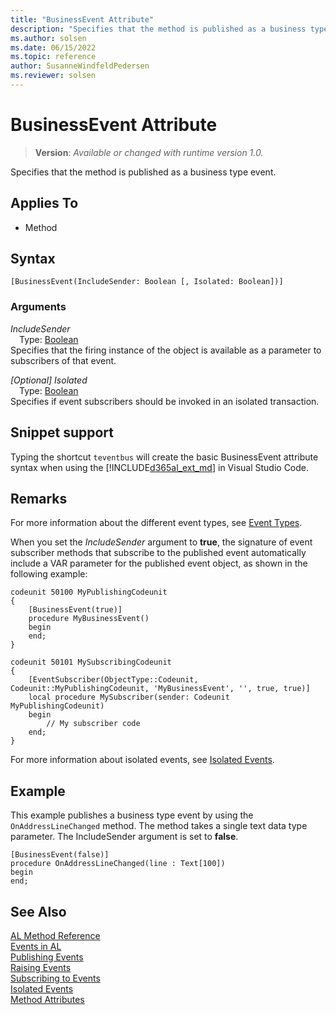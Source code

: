 ```yaml
---
title: "BusinessEvent Attribute"
description: "Specifies that the method is published as a business type event."
ms.author: solsen
ms.date: 06/15/2022
ms.topic: reference
author: SusanneWindfeldPedersen
ms.reviewer: solsen
---
```

[//]: # (START>DO_NOT_EDIT)
[//]: # (IMPORTANT:Do not edit any of the content between here and the END>DO_NOT_EDIT.)
[//]: # (Any modifications should be made in the .xml files in the ModernDev repo.)

# BusinessEvent Attribute
> **Version**: _Available or changed with runtime version 1.0._

Specifies that the method is published as a business type event.


## Applies To

- Method


## Syntax

```AL
[BusinessEvent(IncludeSender: Boolean [, Isolated: Boolean])]
```

### Arguments
*IncludeSender*  
&emsp;Type: [Boolean](../methods-auto/boolean/boolean-data-type.md)  
Specifies that the firing instance of the object is available as a parameter to subscribers of that event.  

*[Optional] Isolated*  
&emsp;Type: [Boolean](../methods-auto/boolean/boolean-data-type.md)  
Specifies if event subscribers should be invoked in an isolated transaction.  

[//]: # (IMPORTANT: END>DO_NOT_EDIT)

## Snippet support
Typing the shortcut `teventbus` will create the basic BusinessEvent attribute syntax when using the [!INCLUDE[d365al_ext_md](../../includes/d365al_ext_md.md)] in Visual Studio Code.

## Remarks
For more information about the different event types, see [Event Types](../devenv-event-types.md).

When you set the *IncludeSender* argument to **true**, the signature of event subscriber methods that subscribe to the published event automatically include a VAR parameter for the published event object, as shown in the following example:

```AL
codeunit 50100 MyPublishingCodeunit
{
    [BusinessEvent(true)]
    procedure MyBusinessEvent()
    begin
    end;
}

codeunit 50101 MySubscribingCodeunit
{
    [EventSubscriber(ObjectType::Codeunit, Codeunit::MyPublishingCodeunit, 'MyBusinessEvent', '', true, true)]
    local procedure MySubscriber(sender: Codeunit MyPublishingCodeunit)
    begin
        // My subscriber code
    end;
}
```

For more information about isolated events, see [Isolated Events](../devenv-events-isolated.md).

## Example

This example publishes a business type event by using the `OnAddressLineChanged` method. The method takes a single text data type parameter. The IncludeSender argument is set to **false**.

```AL
[BusinessEvent(false)] 
procedure OnAddressLineChanged(line : Text[100])
begin    
end;
```  

## See Also

[AL Method Reference](../methods-auto/library.md)  
[Events in AL](../devenv-events-in-al.md)  
[Publishing Events](../devenv-publishing-events.md)   
[Raising Events](../devenv-raising-events.md)   
[Subscribing to Events](../devenv-subscribing-to-events.md)   
[Isolated Events](../devenv-events-isolated.md)  
[Method Attributes](devenv-method-attributes.md)